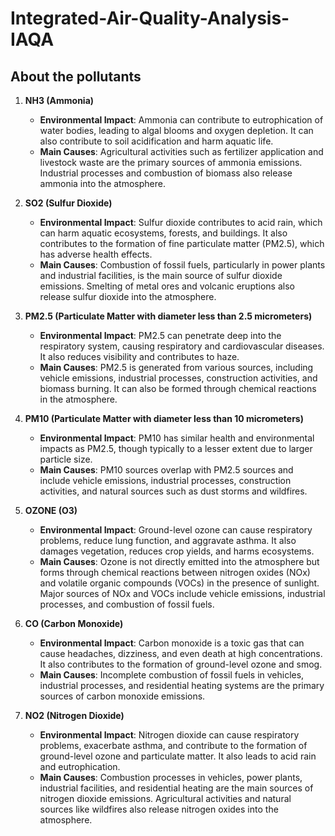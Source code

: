 # Integrated-Air-Quality-Analysis-IAQA

## About the pollutants

1. **NH3 (Ammonia)**
   - **Environmental Impact**: Ammonia can contribute to eutrophication of water bodies, leading to algal blooms and oxygen depletion. It can also contribute to soil acidification and harm aquatic life.
   - **Main Causes**: Agricultural activities such as fertilizer application and livestock waste are the primary sources of ammonia emissions. Industrial processes and combustion of biomass also release ammonia into the atmosphere.

2. **SO2 (Sulfur Dioxide)**
   - **Environmental Impact**: Sulfur dioxide contributes to acid rain, which can harm aquatic ecosystems, forests, and buildings. It also contributes to the formation of fine particulate matter (PM2.5), which has adverse health effects.
   - **Main Causes**: Combustion of fossil fuels, particularly in power plants and industrial facilities, is the main source of sulfur dioxide emissions. Smelting of metal ores and volcanic eruptions also release sulfur dioxide into the atmosphere.

3. **PM2.5 (Particulate Matter with diameter less than 2.5 micrometers)**
   - **Environmental Impact**: PM2.5 can penetrate deep into the respiratory system, causing respiratory and cardiovascular diseases. It also reduces visibility and contributes to haze.
   - **Main Causes**: PM2.5 is generated from various sources, including vehicle emissions, industrial processes, construction activities, and biomass burning. It can also be formed through chemical reactions in the atmosphere.

4. **PM10 (Particulate Matter with diameter less than 10 micrometers)**
   - **Environmental Impact**: PM10 has similar health and environmental impacts as PM2.5, though typically to a lesser extent due to larger particle size.
   - **Main Causes**: PM10 sources overlap with PM2.5 sources and include vehicle emissions, industrial processes, construction activities, and natural sources such as dust storms and wildfires.

5. **OZONE (O3)**
   - **Environmental Impact**: Ground-level ozone can cause respiratory problems, reduce lung function, and aggravate asthma. It also damages vegetation, reduces crop yields, and harms ecosystems.
   - **Main Causes**: Ozone is not directly emitted into the atmosphere but forms through chemical reactions between nitrogen oxides (NOx) and volatile organic compounds (VOCs) in the presence of sunlight. Major sources of NOx and VOCs include vehicle emissions, industrial processes, and combustion of fossil fuels.

6. **CO (Carbon Monoxide)**
   - **Environmental Impact**: Carbon monoxide is a toxic gas that can cause headaches, dizziness, and even death at high concentrations. It also contributes to the formation of ground-level ozone and smog.
   - **Main Causes**: Incomplete combustion of fossil fuels in vehicles, industrial processes, and residential heating systems are the primary sources of carbon monoxide emissions.

7. **NO2 (Nitrogen Dioxide)**
   - **Environmental Impact**: Nitrogen dioxide can cause respiratory problems, exacerbate asthma, and contribute to the formation of ground-level ozone and particulate matter. It also leads to acid rain and eutrophication.
   - **Main Causes**: Combustion processes in vehicles, power plants, industrial facilities, and residential heating are the main sources of nitrogen dioxide emissions. Agricultural activities and natural sources like wildfires also release nitrogen oxides into the atmosphere.
